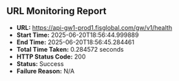 ## URL Monitoring Report

- **URL:** https://api-gw1-prod1.fisglobal.com/gw/v1/health
- **Start Time:** 2025-06-20T18:56:44.999889
- **End Time:** 2025-06-20T18:56:45.284461
- **Total Time Taken:** 0.284572 seconds
- **HTTP Status Code:** 200
- **Status:** Success
- **Failure Reason:** N/A
